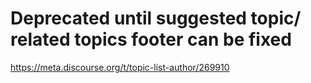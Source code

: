 # Deprecated until suggested topic/ related topics footer can be fixed

https://meta.discourse.org/t/topic-list-author/269910
